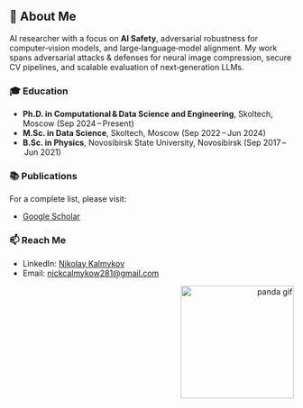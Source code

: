 ## 🧠 About Me
AI researcher with a focus on **AI Safety**, adversarial robustness for computer‑vision models, and large‑language‑model alignment. My work spans adversarial attacks & defenses for neural image compression, secure CV pipelines, and scalable evaluation of next‑generation LLMs.

### 🎓 Education
- **Ph.D. in Computational & Data Science and Engineering**, Skoltech, Moscow (Sep&nbsp;2024 – Present)
- **M.Sc. in Data Science**, Skoltech, Moscow (Sep&nbsp;2022 – Jun&nbsp;2024)
- **B.Sc. in Physics**, Novosibirsk State University, Novosibirsk (Sep&nbsp;2017 – Jun&nbsp;2021)

### 📚 Publications
For a complete list, please visit:
- [Google Scholar](https://scholar.google.com/citations?user=p7uGbVoAAAAJ&hl=ru)

### 📫 Reach Me
- LinkedIn: [Nikolay Kalmykov](https://www.linkedin.com/in/nikolay-kalmykov-472404258/)
- Email: nickcalmykow281@gmail.com

<!-- Вставьте этот блок там, где нужно поднять картинку -->
<p align="right">
  &nbsp;&nbsp;&nbsp;&nbsp;&nbsp;&nbsp;<!-- больше пробелов — сильнее сдвиг -->
  <img src="https://media.tenor.com/M_M_VWHm94AAAAAi/confused-confused-panda.gif"
       alt="panda gif"
       width="200"/>
</p>
